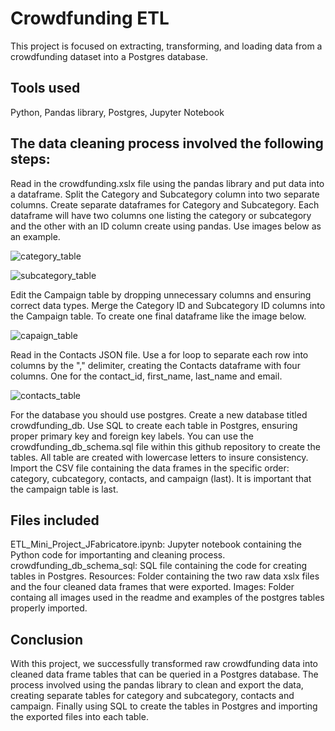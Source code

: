 # Crowdfunding ETL

This project is focused on extracting, transforming, and loading data from a crowdfunding dataset into a Postgres database.

## Tools used

Python,
Pandas library,
Postgres,
Jupyter Notebook

## The data cleaning process involved the following steps:

Read in the crowdfunding.xslx file using the pandas library and put data into a dataframe.
Split the Category and Subcategory column into two separate columns. 
Create separate dataframes for Category and Subcategory. Each dataframe will have two columns one listing the category or subcategory and the other with an ID column create using pandas. Use images below as an example.


![category_table](https://user-images.githubusercontent.com/94406047/227388080-a13fb1d2-bb37-4ea1-87a5-1928ea61d9cf.png)

![subcategory_table](https://user-images.githubusercontent.com/94406047/227389322-dfff432d-1525-40c2-961e-b39b041612b9.png)

Edit the Campaign table by dropping unnecessary columns and ensuring correct data types. Merge the Category ID and Subcategory ID columns into the Campaign table. To create one final dataframe like the image below.

![capaign_table](https://user-images.githubusercontent.com/94406047/227388220-42d3d0e6-713f-4fab-9335-fc14e2dcced2.png)

Read in the Contacts JSON file. Use a for loop to separate each row into columns by the "," delimiter, creating the Contacts dataframe with four columns. One for the contact_id, first_name, last_name and email. 

![contacts_table](https://user-images.githubusercontent.com/94406047/227388386-40334684-148f-45b4-9583-e44160d7041c.png)

For the database you should use postgres. Create a new database titled crowdfunding_db. Use SQL to create each table in Postgres, ensuring proper primary key and foreign key labels. You can use the crowdfunding_db_schema.sql file within this github repository to create the tables. All table are created with lowercase letters to insure consistency. Import the CSV file containing the data frames in the specific order: category, cubcategory, contacts, and campaign (last). It is important that the campaign table is last. 

## Files included

ETL_Mini_Project_JFabricatore.ipynb: Jupyter notebook containing the Python code for importanting and cleaning process.
crowdfunding_db_schema_sql: SQL file containing the code for creating tables in Postgres.
Resources: Folder containing the two raw data xslx files and the four cleaned data frames that were exported.
Images: Folder containg all images used in the readme and examples of the postgres tables properly imported. 


## Conclusion

With this project, we successfully transformed raw crowdfunding data into cleaned data frame tables that can be queried in a Postgres database. The process involved using the pandas library to clean and export the data, creating separate tables for category and subcategory, contacts and campaign. Finally using SQL to create the tables in Postgres and importing the exported files into each table.  
